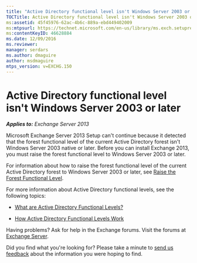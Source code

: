 ```yaml
---
title: "Active Directory functional level isn't Windows Server 2003 or later"
TOCTitle: Active Directory functional level isn't Windows Server 2003 or later
ms:assetid: 45f45976-62ac-4b6c-889a-ebd449402009
ms:mtpsurl: https://technet.microsoft.com/en-us/library/ms.exch.setupreadiness.forestlevelnotwin2003native(v=EXCHG.150)
ms:contentKeyID: 46628884
ms.date: 12/09/2016
ms.reviewer: 
manager: serdars
ms.author: dmaguire
author: msdmaguire
mtps_version: v=EXCHG.150
---
```


# Active Directory functional level isn't Windows Server 2003 or later

_**Applies to:** Exchange Server 2013_

Microsoft Exchange Server 2013 Setup can't continue because it detected that the forest functional level of the current Active Directory forest isn't Windows Server 2003 native or later. Before you can install Exchange 2013, you must raise the forest functional level to Windows Server 2003 or later.

For information about how to raise the forest functional level of the current Active Directory forest to Windows Server 2003 or later, see [Raise the Forest Functional Level](https://go.microsoft.com/fwlink/p/?linkid=294831).

For more information about Active Directory functional levels, see the following topics:

- [What are Active Directory Functional Levels?](https://go.microsoft.com/fwlink/p/?linkid=294832)

- [How Active Directory Functional Levels Work](https://go.microsoft.com/fwlink/p/?linkid=294833)

Having problems? Ask for help in the Exchange forums. Visit the forums at [Exchange Server](https://go.microsoft.com/fwlink/p/?linkid=60612).

Did you find what you're looking for? Please take a minute to [send us feedback](mailto:exsetuphelpfeedback@microsoft.com?subject=exchange%202013%20setup%20help%20feedback) about the information you were hoping to find.
